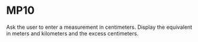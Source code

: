 # MP10
Ask the user to enter a measurement in centimeters. Display the equivalent in meters and kilometers and the excess centimeters.
